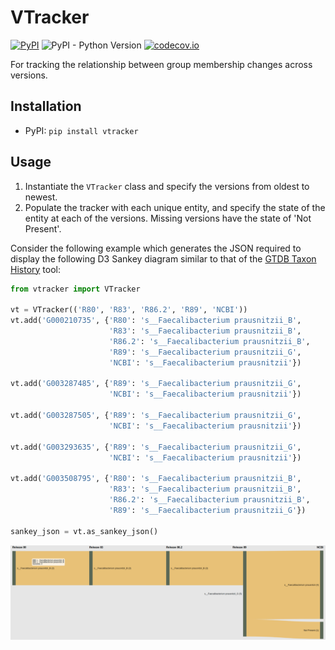 # VTracker
[![PyPI](https://img.shields.io/pypi/v/vtracker)](https://pypi.org/project/vtracker/)
![PyPI - Python Version](https://img.shields.io/pypi/pyversions/vtracker)
[![codecov.io](https://codecov.io/github/aaronmussig/VTracker/coverage.svg?branch=master)](https://codecov.io/github/aaronmussig/VTracker?branch=master)

For tracking the relationship between group membership changes across versions.

## Installation
* PyPI: `pip install vtracker`

## Usage

1. Instantiate the `VTracker` class and specify the versions from oldest to newest.
2. Populate the tracker with each unique entity, and specify the state of the entity
at each of the versions. Missing versions have the state of 'Not Present'.

Consider the following example which generates the JSON required to display the
following D3 Sankey diagram similar to that of the 
[GTDB Taxon History](https://gtdb.ecogenomic.org/taxon_history/) tool:

```python
from vtracker import VTracker

vt = VTracker(('R80', 'R83', 'R86.2', 'R89', 'NCBI'))
vt.add('G000210735', {'R80': 's__Faecalibacterium prausnitzii_B',
                      'R83': 's__Faecalibacterium prausnitzii_B',
                      'R86.2': 's__Faecalibacterium prausnitzii_B',
                      'R89': 's__Faecalibacterium prausnitzii_G',
                      'NCBI': 's__Faecalibacterium prausnitzii'})

vt.add('G003287485', {'R89': 's__Faecalibacterium prausnitzii_G',
                      'NCBI': 's__Faecalibacterium prausnitzii'})

vt.add('G003287505', {'R89': 's__Faecalibacterium prausnitzii_G',
                      'NCBI': 's__Faecalibacterium prausnitzii'})

vt.add('G003293635', {'R89': 's__Faecalibacterium prausnitzii_G',
                      'NCBI': 's__Faecalibacterium prausnitzii'})

vt.add('G003508795', {'R80': 's__Faecalibacterium prausnitzii_B',
                      'R83': 's__Faecalibacterium prausnitzii_B',
                      'R86.2': 's__Faecalibacterium prausnitzii_B',
                      'R89': 's__Faecalibacterium prausnitzii_G'})
                      
sankey_json = vt.as_sankey_json()
```

![Sankey diagram example](https://raw.githubusercontent.com/aaronmussig/VTracker/master/docs/imgs/taxon_history.png)
